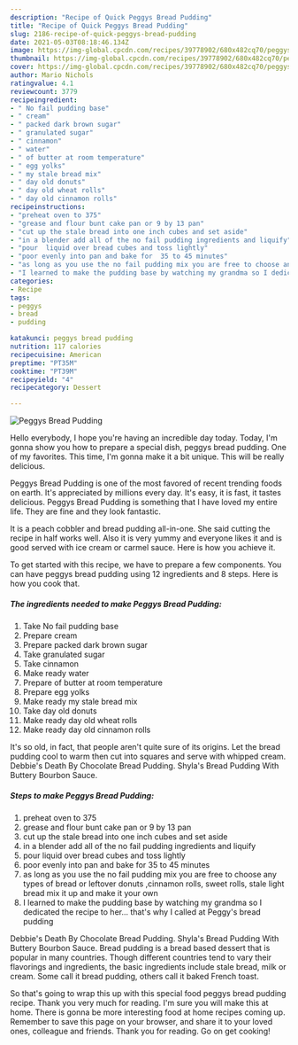 ```yaml
---
description: "Recipe of Quick Peggys Bread Pudding"
title: "Recipe of Quick Peggys Bread Pudding"
slug: 2186-recipe-of-quick-peggys-bread-pudding
date: 2021-05-03T08:18:46.134Z
image: https://img-global.cpcdn.com/recipes/39778902/680x482cq70/peggys-bread-pudding-recipe-main-photo.jpg
thumbnail: https://img-global.cpcdn.com/recipes/39778902/680x482cq70/peggys-bread-pudding-recipe-main-photo.jpg
cover: https://img-global.cpcdn.com/recipes/39778902/680x482cq70/peggys-bread-pudding-recipe-main-photo.jpg
author: Mario Nichols
ratingvalue: 4.1
reviewcount: 3779
recipeingredient:
- " No fail pudding base"
- " cream"
- " packed dark brown sugar"
- " granulated sugar"
- " cinnamon"
- " water"
- " of butter at room temperature"
- " egg yolks"
- " my stale bread mix"
- " day old donuts"
- " day old wheat rolls"
- " day old cinnamon rolls"
recipeinstructions:
- "preheat oven to 375"
- "grease and flour bunt cake pan or 9 by 13 pan"
- "cut up the stale bread into one inch cubes and set aside"
- "in a blender add all of the no fail pudding ingredients and liquify"
- "pour  liquid over bread cubes and toss lightly"
- "poor evenly into pan and bake for  35 to 45 minutes"
- "as long as you use the no fail pudding mix you are free to choose any types of bread or leftover donuts ,cinnamon rolls, sweet rolls, stale light bread mix it up and make it your own"
- "I learned to make the pudding base by watching my grandma so I dedicated the recipe to her... that&#39;s why I called at Peggy&#39;s bread pudding"
categories:
- Recipe
tags:
- peggys
- bread
- pudding

katakunci: peggys bread pudding 
nutrition: 117 calories
recipecuisine: American
preptime: "PT35M"
cooktime: "PT39M"
recipeyield: "4"
recipecategory: Dessert

---
```



![Peggys Bread Pudding](https://img-global.cpcdn.com/recipes/39778902/680x482cq70/peggys-bread-pudding-recipe-main-photo.jpg)

Hello everybody, I hope you're having an incredible day today. Today, I'm gonna show you how to prepare a special dish, peggys bread pudding. One of my favorites. This time, I'm gonna make it a bit unique. This will be really delicious.

Peggys Bread Pudding is one of the most favored of recent trending foods on earth. It's appreciated by millions every day. It's easy, it is fast, it tastes delicious. Peggys Bread Pudding is something that I have loved my entire life. They are fine and they look fantastic.

It is a peach cobbler and bread pudding all-in-one. She said cutting the recipe in half works well. Also it is very yummy and everyone likes it and is good served with ice cream or carmel sauce. Here is how you achieve it.


To get started with this recipe, we have to prepare a few components. You can have peggys bread pudding using 12 ingredients and 8 steps. Here is how you cook that.

<!--inarticleads1-->

##### The ingredients needed to make Peggys Bread Pudding:

1. Take  No fail pudding base
1. Prepare  cream
1. Prepare  packed dark brown sugar
1. Take  granulated sugar
1. Take  cinnamon
1. Make ready  water
1. Prepare  of butter at room temperature
1. Prepare  egg yolks
1. Make ready  my stale bread mix
1. Take  day old donuts
1. Make ready  day old wheat rolls
1. Make ready  day old cinnamon rolls


It&#39;s so old, in fact, that people aren&#39;t quite sure of its origins. Let the bread pudding cool to warm then cut into squares and serve with whipped cream. Debbie&#39;s Death By Chocolate Bread Pudding. Shyla&#39;s Bread Pudding With Buttery Bourbon Sauce. 

<!--inarticleads2-->

##### Steps to make Peggys Bread Pudding:

1. preheat oven to 375
1. grease and flour bunt cake pan or 9 by 13 pan
1. cut up the stale bread into one inch cubes and set aside
1. in a blender add all of the no fail pudding ingredients and liquify
1. pour  liquid over bread cubes and toss lightly
1. poor evenly into pan and bake for  35 to 45 minutes
1. as long as you use the no fail pudding mix you are free to choose any types of bread or leftover donuts ,cinnamon rolls, sweet rolls, stale light bread mix it up and make it your own
1. I learned to make the pudding base by watching my grandma so I dedicated the recipe to her... that&#39;s why I called at Peggy&#39;s bread pudding


Debbie&#39;s Death By Chocolate Bread Pudding. Shyla&#39;s Bread Pudding With Buttery Bourbon Sauce. Bread pudding is a bread based dessert that is popular in many countries. Though different countries tend to vary their flavorings and ingredients, the basic ingredients include stale bread, milk or cream. Some call it bread pudding, others call it baked French toast. 

So that's going to wrap this up with this special food peggys bread pudding recipe. Thank you very much for reading. I'm sure you will make this at home. There is gonna be more interesting food at home recipes coming up. Remember to save this page on your browser, and share it to your loved ones, colleague and friends. Thank you for reading. Go on get cooking!
